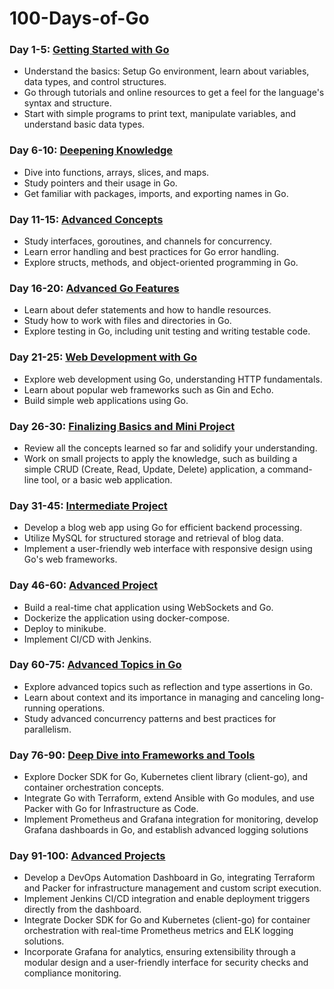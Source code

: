 # 100-Days-of-Go

### Day 1-5: [Getting Started with Go](/Getting_started/)
- Understand the basics: Setup Go environment, learn about variables, data types, and control structures.
- Go through tutorials and online resources to get a feel for the language's syntax and structure.
- Start with simple programs to print text, manipulate variables, and understand basic data types.

### Day 6-10: [Deepening Knowledge](/Deepening_knowledge/)
- Dive into functions, arrays, slices, and maps.
- Study pointers and their usage in Go.
- Get familiar with packages, imports, and exporting names in Go.

### Day 11-15: [Advanced Concepts](/Advanced_Concepts/)
- Study interfaces, goroutines, and channels for concurrency.
- Learn error handling and best practices for Go error handling.
- Explore structs, methods, and object-oriented programming in Go.

### Day 16-20: [Advanced Go Features](/Advanced_Features/)
- Learn about defer statements and how to handle resources.
- Study how to work with files and directories in Go.
- Explore testing in Go, including unit testing and writing testable code.

### Day 21-25: [Web Development with Go](/Web_Development/)
- Explore web development using Go, understanding HTTP fundamentals.
- Learn about popular web frameworks such as Gin and Echo.
- Build simple web applications using Go.

### Day 26-30: [Finalizing Basics and Mini Project](/Mini_Projects/)
- Review all the concepts learned so far and solidify your understanding.
- Work on small projects to apply the knowledge, such as building a simple CRUD (Create, Read, Update, Delete) application, a command-line tool, or a basic web application.

### Day 31-45: [Intermediate Project](/Intermediate_Project/)
- Develop a blog web app using Go for efficient backend processing.
- Utilize MySQL for structured storage and retrieval of blog data.
- Implement a user-friendly web interface with responsive design using Go's web frameworks.

### Day 46-60: [Advanced Project](/Advanced_Project/)
- Build a real-time chat application using WebSockets and Go.
- Dockerize the application using docker-compose.
- Deploy to minikube.
- Implement CI/CD with Jenkins.

### Day 60-75: [Advanced Topics in Go](/Advanced_topics/)
- Explore advanced topics such as reflection and type assertions in Go.
- Learn about context and its importance in managing and canceling long-running operations.
- Study advanced concurrency patterns and best practices for parallelism.

### Day 76-90: [Deep Dive into Frameworks and Tools](/Framworks_and_Tools/)
- Explore Docker SDK for Go, Kubernetes client library (client-go), and container orchestration concepts.
- Integrate Go with Terraform, extend Ansible with Go modules, and use Packer with Go for Infrastructure as Code.
- Implement Prometheus and Grafana integration for monitoring, develop Grafana dashboards in Go, and establish advanced logging solutions

### Day 91-100: [Advanced Projects](/Last_but_not_Least/)
- Develop a DevOps Automation Dashboard in Go, integrating Terraform and Packer for infrastructure management and custom script execution.
- Implement Jenkins CI/CD integration and enable deployment triggers directly from the dashboard.
- Integrate Docker SDK for Go and Kubernetes (client-go) for container orchestration with real-time Prometheus metrics and ELK logging solutions.
- Incorporate Grafana for analytics, ensuring extensibility through a modular design and a user-friendly interface for security checks and compliance monitoring.
